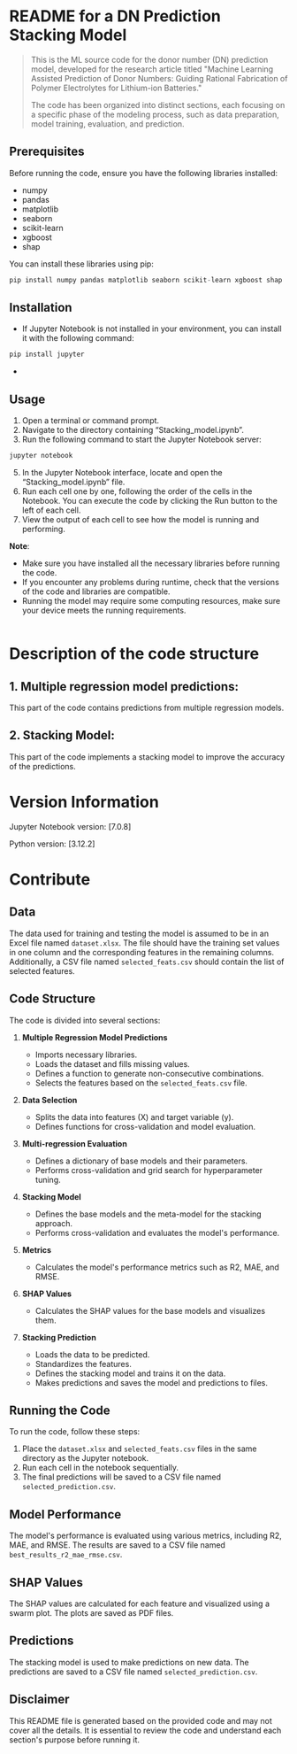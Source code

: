 # README for a DN Prediction Stacking Model
> This is the ML source code for the donor number (DN) prediction model, developed for the research article titled "Machine Learning Assisted Prediction of Donor Numbers: Guiding Rational Fabrication of Polymer Electrolytes for Lithium-ion Batteries."
>
> The code has been organized into distinct sections, each focusing on a specific phase of the modeling process, such as data preparation, model training, evaluation, and prediction.

## Prerequisites

Before running the code, ensure you have the following libraries installed:

- numpy
- pandas
- matplotlib
- seaborn
- scikit-learn
- xgboost
- shap

You can install these libraries using pip:

```python
pip install numpy pandas matplotlib seaborn scikit-learn xgboost shap
```

## Installation

* If Jupyter Notebook is not installed in your environment, you can install it with the following command:
```python
pip install jupyter
```
* 


## Usage

1. Open a terminal or command prompt.
2. Navigate to the directory containing “Stacking_model.ipynb”.
3. Run the following command to start the Jupyter Notebook server:
```python
jupyter notebook
```
5. In the Jupyter Notebook interface, locate and open the “Stacking_model.ipynb” file.
6. Run each cell one by one, following the order of the cells in the Notebook. You can execute the code by clicking the Run button to the left of each cell.
7. View the output of each cell to see how the model is running and performing.




**Note**: 
* Make sure you have installed all the necessary libraries before running the code.
* If you encounter any problems during runtime, check that the versions of the code and libraries are compatible.
* Running the model may require some computing resources, make sure your device meets the running requirements.


```python

```

# Description of the code structure
## 1. Multiple regression model predictions: 
  This part of the code contains predictions from multiple regression models.
## 2. Stacking Model: 
  This part of the code implements a stacking model to improve the accuracy of the predictions.




# Version Information
 Jupyter Notebook version: [7.0.8]
 
 Python version: [3.12.2]

# Contribute 







## Data

The data used for training and testing the model is assumed to be in an Excel file named `dataset.xlsx`. The file should have the training set values in one column and the corresponding features in the remaining columns. Additionally, a CSV file named `selected_feats.csv` should contain the list of selected features.

## Code Structure

The code is divided into several sections:

1. **Multiple Regression Model Predictions**
   - Imports necessary libraries.
   - Loads the dataset and fills missing values.
   - Defines a function to generate non-consecutive combinations.
   - Selects the features based on the `selected_feats.csv` file.

2. **Data Selection**
   - Splits the data into features (X) and target variable (y).
   - Defines functions for cross-validation and model evaluation.

3. **Multi-regression Evaluation**
   - Defines a dictionary of base models and their parameters.
   - Performs cross-validation and grid search for hyperparameter tuning.

4. **Stacking Model**
   - Defines the base models and the meta-model for the stacking approach.
   - Performs cross-validation and evaluates the model's performance.

5. **Metrics**
   - Calculates the model's performance metrics such as R2, MAE, and RMSE.

6. **SHAP Values**
   - Calculates the SHAP values for the base models and visualizes them.

7. **Stacking Prediction**
   - Loads the data to be predicted.
   - Standardizes the features.
   - Defines the stacking model and trains it on the data.
   - Makes predictions and saves the model and predictions to files.

## Running the Code

To run the code, follow these steps:

1. Place the `dataset.xlsx` and `selected_feats.csv` files in the same directory as the Jupyter notebook.
2. Run each cell in the notebook sequentially.
3. The final predictions will be saved to a CSV file named `selected_prediction.csv`.

## Model Performance

The model's performance is evaluated using various metrics, including R2, MAE, and RMSE. The results are saved to a CSV file named `best_results_r2_mae_rmse.csv`.

## SHAP Values

The SHAP values are calculated for each feature and visualized using a swarm plot. The plots are saved as PDF files.

## Predictions

The stacking model is used to make predictions on new data. The predictions are saved to a CSV file named `selected_prediction.csv`.

## Disclaimer

This README file is generated based on the provided code and may not cover all the details. It is essential to review the code and understand each section's purpose before running it.

